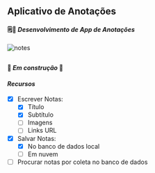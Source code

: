 ## Aplicativo de Anotações
#### 🗒📝 *Desenvolvimento de App de Anotações*

<img align="center" src="https://user-images.githubusercontent.com/65466643/143027139-3ae0d0e9-86b2-4f86-a293-ee102495fa1a.png" alt="notes">
 
 ##
 
 #### 🚧 *Em construção* 🚧

#### *Recursos*
- [x] Escrever Notas:
  - [x] Título
  - [x] Subtítulo
  - [ ] Imagens
  - [ ] Links URL  
- [x] Salvar Notas:
  - [x] No banco de dados local
  - [ ] Em nuvem
- [ ] Procurar notas por coleta no banco de dados
